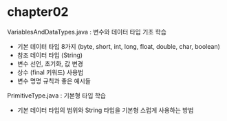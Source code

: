# chapter02

VariablesAndDataTypes.java : 변수와 데이터 타입 기초 학습
- 기본 데이터 타입 8가지 (byte, short, int, long, float, double, char, boolean)
- 참조 데이터 타입 (String)
- 변수 선언, 초기화, 값 변경
- 상수 (final 키워드) 사용법
- 변수 명명 규칙과 좋은 예시들

PrimitiveType.java : 기본형 타입 학습
- 기본 데이터 타입의 범위와 String 타입을 기본형 스럽게 사용하는 방법